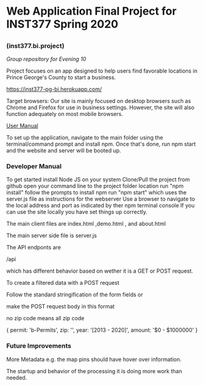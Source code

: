 # Web Application Final Project for INST377 Spring 2020
## 
### (inst377.bi.project)
*Group repository for Evening 10*

Project focuses on an app designed to help users find favorable locations in Prince George's County to start a business.

https://inst377-pg-bi.herokuapp.com/

Target browsers: Our site is mainly focused on desktop browsers 
such as Chrome and Firefox for use in business settings. However,
the site will also function adequately on most mobile browsers.

[User Manual](docs\user.md)

To set up the application, navigate to the main folder using the
terminal/command prompt and install npm. Once that's done, run
npm start and the website and server will be booted up.


### Developer Manual

To get started install Node JS on your system
Clone/Pull the project from github
open your command line to the project folder location 
run "npm install"
follow the prompts to install npm
run "npm start" which uses the server.js file as instructions for the webserver 
Use a browser to navigate to the local address and port as indicated by ther npm terminal console
If you can use the site locally you have set things up correctly.


The main  client files are index.html ,demo.html , and about.html

The main server side file is server.js

The API endponts are 

/api 

which has different behavior based on wether it is a GET or POST request.


To create a filtered data with a POST request

Follow the standard stringification of the form fields or 

make the POST request body in this format

no zip code means all zip code

{
permit: 'b-Permits',
zip: '',
year: '[2013 - 2020]',
amount: '$0 - $1000000'
}




### Future Improvements 

More Metadata e.g. the map pins should have hover over information.

The startup and behavior of the processing it is doing more work than needed.
